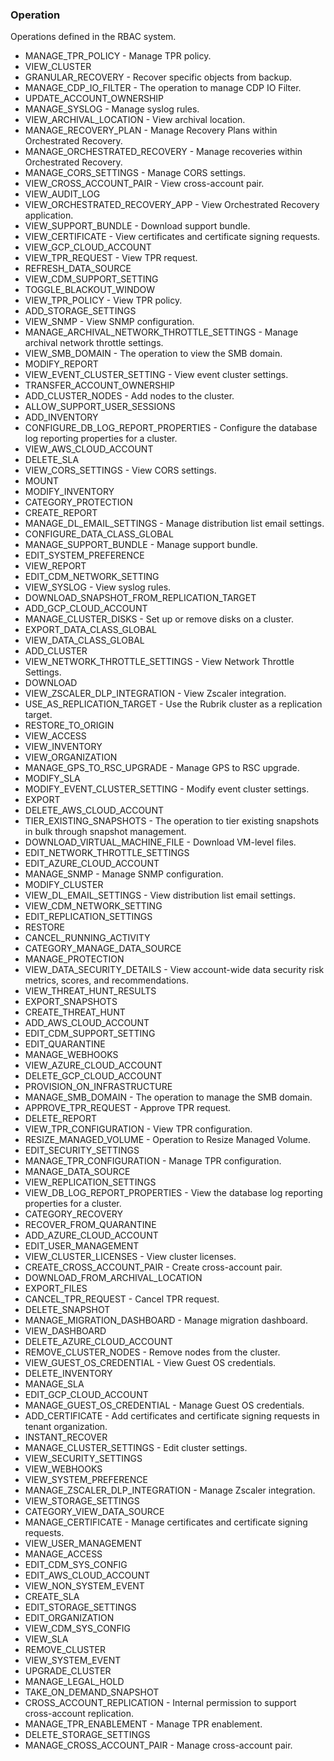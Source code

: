 ### Operation
Operations defined in the RBAC system.

- MANAGE_TPR_POLICY - Manage TPR policy.
- VIEW_CLUSTER
- GRANULAR_RECOVERY - Recover specific objects from backup.
- MANAGE_CDP_IO_FILTER - The operation to manage CDP IO Filter.
- UPDATE_ACCOUNT_OWNERSHIP
- MANAGE_SYSLOG - Manage syslog rules.
- VIEW_ARCHIVAL_LOCATION - View archival location.
- MANAGE_RECOVERY_PLAN - Manage Recovery Plans within Orchestrated Recovery.
- MANAGE_ORCHESTRATED_RECOVERY - Manage recoveries within Orchestrated Recovery.
- MANAGE_CORS_SETTINGS - Manage CORS settings.
- VIEW_CROSS_ACCOUNT_PAIR - View cross-account pair.
- VIEW_AUDIT_LOG
- VIEW_ORCHESTRATED_RECOVERY_APP - View Orchestrated Recovery application.
- VIEW_SUPPORT_BUNDLE - Download support bundle.
- VIEW_CERTIFICATE - View certificates and certificate signing requests.
- VIEW_GCP_CLOUD_ACCOUNT
- VIEW_TPR_REQUEST - View TPR request.
- REFRESH_DATA_SOURCE
- VIEW_CDM_SUPPORT_SETTING
- TOGGLE_BLACKOUT_WINDOW
- VIEW_TPR_POLICY - View TPR policy.
- ADD_STORAGE_SETTINGS
- VIEW_SNMP - View SNMP configuration.
- MANAGE_ARCHIVAL_NETWORK_THROTTLE_SETTINGS - Manage archival network throttle settings.
- VIEW_SMB_DOMAIN - The operation to view the SMB domain.
- MODIFY_REPORT
- VIEW_EVENT_CLUSTER_SETTING - View event cluster settings.
- TRANSFER_ACCOUNT_OWNERSHIP
- ADD_CLUSTER_NODES - Add nodes to the cluster.
- ALLOW_SUPPORT_USER_SESSIONS
- ADD_INVENTORY
- CONFIGURE_DB_LOG_REPORT_PROPERTIES - Configure the database log reporting properties for a cluster.
- VIEW_AWS_CLOUD_ACCOUNT
- DELETE_SLA
- VIEW_CORS_SETTINGS - View CORS settings.
- MOUNT
- MODIFY_INVENTORY
- CATEGORY_PROTECTION
- CREATE_REPORT
- MANAGE_DL_EMAIL_SETTINGS - Manage distribution list email settings.
- CONFIGURE_DATA_CLASS_GLOBAL
- MANAGE_SUPPORT_BUNDLE - Manage support bundle.
- EDIT_SYSTEM_PREFERENCE
- VIEW_REPORT
- EDIT_CDM_NETWORK_SETTING
- VIEW_SYSLOG - View syslog rules.
- DOWNLOAD_SNAPSHOT_FROM_REPLICATION_TARGET
- ADD_GCP_CLOUD_ACCOUNT
- MANAGE_CLUSTER_DISKS - Set up or remove disks on a cluster.
- EXPORT_DATA_CLASS_GLOBAL
- VIEW_DATA_CLASS_GLOBAL
- ADD_CLUSTER
- VIEW_NETWORK_THROTTLE_SETTINGS - View Network Throttle Settings.
- DOWNLOAD
- VIEW_ZSCALER_DLP_INTEGRATION - View Zscaler integration.
- USE_AS_REPLICATION_TARGET - Use the Rubrik cluster as a replication target.
- RESTORE_TO_ORIGIN
- VIEW_ACCESS
- VIEW_INVENTORY
- VIEW_ORGANIZATION
- MANAGE_GPS_TO_RSC_UPGRADE - Manage GPS to RSC upgrade.
- MODIFY_SLA
- MODIFY_EVENT_CLUSTER_SETTING - Modify event cluster settings.
- EXPORT
- DELETE_AWS_CLOUD_ACCOUNT
- TIER_EXISTING_SNAPSHOTS - The operation to tier existing snapshots in bulk through snapshot management.
- DOWNLOAD_VIRTUAL_MACHINE_FILE - Download VM-level files.
- EDIT_NETWORK_THROTTLE_SETTINGS
- EDIT_AZURE_CLOUD_ACCOUNT
- MANAGE_SNMP - Manage SNMP configuration.
- MODIFY_CLUSTER
- VIEW_DL_EMAIL_SETTINGS - View distribution list email settings.
- VIEW_CDM_NETWORK_SETTING
- EDIT_REPLICATION_SETTINGS
- RESTORE
- CANCEL_RUNNING_ACTIVITY
- CATEGORY_MANAGE_DATA_SOURCE
- MANAGE_PROTECTION
- VIEW_DATA_SECURITY_DETAILS - View account-wide data security risk metrics, scores, and recommendations.
- VIEW_THREAT_HUNT_RESULTS
- EXPORT_SNAPSHOTS
- CREATE_THREAT_HUNT
- ADD_AWS_CLOUD_ACCOUNT
- EDIT_CDM_SUPPORT_SETTING
- EDIT_QUARANTINE
- MANAGE_WEBHOOKS
- VIEW_AZURE_CLOUD_ACCOUNT
- DELETE_GCP_CLOUD_ACCOUNT
- PROVISION_ON_INFRASTRUCTURE
- MANAGE_SMB_DOMAIN - The operation to manage the SMB domain.
- APPROVE_TPR_REQUEST - Approve TPR request.
- DELETE_REPORT
- VIEW_TPR_CONFIGURATION - View TPR configuration.
- RESIZE_MANAGED_VOLUME - Operation to Resize Managed Volume.
- EDIT_SECURITY_SETTINGS
- MANAGE_TPR_CONFIGURATION - Manage TPR configuration.
- MANAGE_DATA_SOURCE
- VIEW_REPLICATION_SETTINGS
- VIEW_DB_LOG_REPORT_PROPERTIES - View the database log reporting properties for a cluster.
- CATEGORY_RECOVERY
- RECOVER_FROM_QUARANTINE
- ADD_AZURE_CLOUD_ACCOUNT
- EDIT_USER_MANAGEMENT
- VIEW_CLUSTER_LICENSES - View cluster licenses.
- CREATE_CROSS_ACCOUNT_PAIR - Create cross-account pair.
- DOWNLOAD_FROM_ARCHIVAL_LOCATION
- EXPORT_FILES
- CANCEL_TPR_REQUEST - Cancel TPR request.
- DELETE_SNAPSHOT
- MANAGE_MIGRATION_DASHBOARD - Manage migration dashboard.
- VIEW_DASHBOARD
- DELETE_AZURE_CLOUD_ACCOUNT
- REMOVE_CLUSTER_NODES - Remove nodes from the cluster.
- VIEW_GUEST_OS_CREDENTIAL - View Guest OS credentials.
- DELETE_INVENTORY
- MANAGE_SLA
- EDIT_GCP_CLOUD_ACCOUNT
- MANAGE_GUEST_OS_CREDENTIAL - Manage Guest OS credentials.
- ADD_CERTIFICATE - Add certificates and certificate signing requests in tenant organization.
- INSTANT_RECOVER
- MANAGE_CLUSTER_SETTINGS - Edit cluster settings.
- VIEW_SECURITY_SETTINGS
- VIEW_WEBHOOKS
- VIEW_SYSTEM_PREFERENCE
- MANAGE_ZSCALER_DLP_INTEGRATION - Manage Zscaler integration.
- VIEW_STORAGE_SETTINGS
- CATEGORY_VIEW_DATA_SOURCE
- MANAGE_CERTIFICATE - Manage certificates and certificate signing requests.
- VIEW_USER_MANAGEMENT
- MANAGE_ACCESS
- EDIT_CDM_SYS_CONFIG
- EDIT_AWS_CLOUD_ACCOUNT
- VIEW_NON_SYSTEM_EVENT
- CREATE_SLA
- EDIT_STORAGE_SETTINGS
- EDIT_ORGANIZATION
- VIEW_CDM_SYS_CONFIG
- VIEW_SLA
- REMOVE_CLUSTER
- VIEW_SYSTEM_EVENT
- UPGRADE_CLUSTER
- MANAGE_LEGAL_HOLD
- TAKE_ON_DEMAND_SNAPSHOT
- CROSS_ACCOUNT_REPLICATION - Internal permission to support cross-account replication.
- MANAGE_TPR_ENABLEMENT - Manage TPR enablement.
- DELETE_STORAGE_SETTINGS
- MANAGE_CROSS_ACCOUNT_PAIR - Manage cross-account pair.
